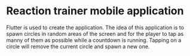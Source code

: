 # Reaction trainer mobile application
Flutter is used to create the application.
The idea of this application is to spawn circles in random areas of the screen and for the player to tap as manny of them as possible while a countdown is running. Tapping on a circle will remove the current circle and spawn a new one.
